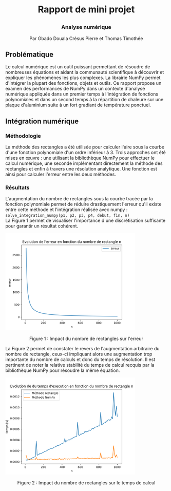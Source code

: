# **<p style="text-align: center;">Rapport de mini projet</p>**
### <p style="text-align: center;">Analyse numérique</p>
<p style="text-align: center;">Par Gbado Douala Crésus Pierre et Thomas Timothée</p>

## Problématique
Le calcul numérique est un outil puissant permettant de résoudre de nombreuses équations et aidant la communauté scientifique à
découvrir et expliquer les phénomènes les plus complexes. La librairie NumPy permet d'intégrer la plupart des fonctions,
objets et outils. Ce rapport propose un examen des performances de NumPy dans un contexte d'analyse numérique appliquée
dans un premier temps à l'intégration de fonctions polynomiales et dans un second temps à la répartition de chaleure sur une
plaque d'aluminium suite à un fort gradiant de température ponctuel.

## Intégration numérique
### Méthodologie
La méthode des rectangles a été utilisée pour calculer l'aire sous la courbe d'une fonction polynomiale d'un ordre inférieur à 3.
Trois approches ont été mises en œuvre : une utilisant la bibliothèque NumPy pour effectuer le calcul numérique, une seconde
implémentant directement la méthode des rectangles et enfin à travers une résolution analytique. Une fonction est ainsi pour 
calculer l'erreur entre les deux méthodes.

### Résultats
L'augmentation du nombre de rectangles sous la courbe tracée par la fonction polynomiale permet de réduire drastiquement 
l'erreur qu'il existe entre cette méthode et l'intégration réalisée avec numpy :  
``solve_integration_numpy(p1, p2, p3, p4, debut, fin, n)``  
La Figure 1 permet  de visualiser l'importance d'une discrétisation suffisante pour garantir un résultat cohérent.

<img src="Figure_erreur.png" alt="descriptive text" style=" max-width: 80%; height: auto;" />
<p style="text-align: center;">Figure 1 : Impact du nombre de rectangles sur l'erreur</p>

La Figure 2 permet de constater le revers de l'augmentation arbitraire du nombre de rectangle, ceux-ci impliquant alors une augmentation
trop importante du nombre de calculs et donc du temps de résolution. Il est pertinent de noter la relative stabilité du
temps de calcul recquis par la bibliothèque NumPy pour résoudre la même équation.


<img src="Figure_temps_execution.png" alt="descriptive text" style=" max-width: 80%; height: auto;" />
<p style="text-align: center;">Figure 2 : Impact du nombre de rectangles sur le temps de calcul</p>


